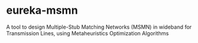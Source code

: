 # eureka-msmn
A tool to design Multiple-Stub Matching Networks (MSMN) in wideband for Transmission Lines, using Metaheuristics Optimization Algorithms

